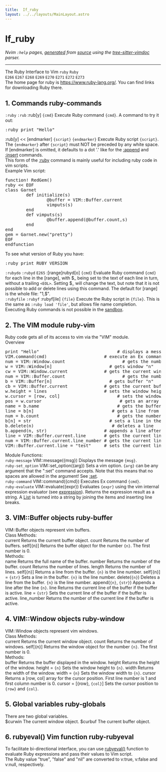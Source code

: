 ```yaml
---
title:  If_ruby
layout: ../../layouts/MainLayout.astro
---
```


  <a name="if_ruby.txt"></a><a name="if_ruby"></a><h1> If_ruby</h1>
  <p>
    <i>
    Nvim <code>:help</code> pages, <a href="https://github.com/neovim/neovim/blob/master/scripts/gen_help_html.lua">generated</a>
    from <a href="https://github.com/neovim/neovim/blob/master/runtime/doc/if_ruby.txt">source</a>
    using the <a href="https://github.com/neovim/tree-sitter-vimdoc">tree-sitter-vimdoc</a> parser.
    </i>
  </p>
  <hr>
  <div class="old-help-para">The Ruby Interface to Vim <a name="ruby"></a><code class="help-tag">ruby</code> <a name="Ruby"></a><code class="help-tag">Ruby</code></div>
<div class="old-help-para">			<a name="E266"></a><code class="help-tag-right">E266</code> <a name="E267"></a><code class="help-tag">E267</code> <a name="E268"></a><code class="help-tag">E268</code> <a name="E269"></a><code class="help-tag">E269</code> <a name="E270"></a><code class="help-tag">E270</code> <a name="E271"></a><code class="help-tag">E271</code> <a name="E272"></a><code class="help-tag">E272</code> <a name="E273"></a><code class="help-tag">E273</code></div>
<div class="old-help-para">The home page for ruby is <a href="https://www.ruby-lang.org/">https://www.ruby-lang.org/</a>.  You can find links for
downloading Ruby there.</div>
<div class="old-help-para"><h2 class="help-heading">1. Commands<span class="help-heading-tags">						<a name="ruby-commands"></a><span class="help-tag">ruby-commands</span></span></h2></div>
<div class="old-help-para">							<a name="%3Aruby"></a><code class="help-tag-right">:ruby</code> <a name="%3Arub"></a><code class="help-tag">:rub</code>
:rub[y] <code>{cmd}</code>		Execute Ruby command <code>{cmd}</code>.  A command to try it out:<pre>:ruby print "Hello"</pre>
:rub[y] &lt;&lt; [endmarker]
<code>{script}</code>
<code>{endmarker}</code>
			Execute Ruby script <code>{script}</code>.
			The <code>{endmarker}</code> after <code>{script}</code> must NOT be preceded by
			any white space.</div>
<div class="old-help-para">			If [endmarker] is omitted, it defaults to a dot '.'
			like for the <a href="/neovim-docs-web/en/insert#%3Aappend">:append</a> and <a href="/neovim-docs-web/en/insert#%3Ainsert">:insert</a> commands.</div>
<div class="old-help-para">			This form of the <a href="/neovim-docs-web/en/if_ruby#%3Aruby">:ruby</a> command is mainly useful for
			including ruby code in vim scripts.</div>
<div class="old-help-para">Example Vim script:<pre>function! RedGem()
ruby &lt;&lt; EOF
class Garnet
        def initialize(s)
                @buffer = VIM::Buffer.current
                vimputs(s)
        end
        def vimputs(s)
                @buffer.append(@buffer.count,s)
        end
end
gem = Garnet.new("pretty")
EOF
endfunction</pre></div>
<div class="old-help-para">To see what version of Ruby you have:<pre>:ruby print RUBY_VERSION</pre></div>
<div class="old-help-para">						<a name="%3Arubydo"></a><code class="help-tag-right">:rubydo</code> <a name="%3Arubyd"></a><code class="help-tag">:rubyd</code> <a name="E265"></a><code class="help-tag">E265</code>
:[range]rubyd[o] <code>{cmd}</code>	Evaluate Ruby command <code>{cmd}</code> for each line in the
			[range], with $_ being set to the text of each line in
			turn, without a trailing <code>&lt;EOL&gt;</code>.  Setting $_ will change
			the text, but note that it is not possible to add or
			delete lines using this command.
			The default for [range] is the whole file: "1,$".</div>
<div class="old-help-para">							<a name="%3Arubyfile"></a><code class="help-tag-right">:rubyfile</code> <a name="%3Arubyf"></a><code class="help-tag">:rubyf</code>
:rubyf[ile] <code>{file}</code>	Execute the Ruby script in <code>{file}</code>.  This is the same as
			<code>:ruby load 'file'</code>, but allows file name completion.</div>
<div class="old-help-para">Executing Ruby commands is not possible in the <a href="/neovim-docs-web/en/eval#sandbox">sandbox</a>.</div>
<div class="old-help-para"><h2 class="help-heading">2. The VIM module<span class="help-heading-tags">					<a name="ruby-vim"></a><span class="help-tag">ruby-vim</span></span></h2></div>
<div class="old-help-para">Ruby code gets all of its access to vim via the "VIM" module.</div>
<div class="old-help-para">Overview<pre>print "Hello"                              # displays a message
VIM.command(cmd)                      # execute an Ex command
num = VIM::Window.count                      # gets the number of windows
w = VIM::Window[n]                      # gets window "n"
cw = VIM::Window.current              # gets the current window
num = VIM::Buffer.count                      # gets the number of buffers
b = VIM::Buffer[n]                      # gets buffer "n"
cb = VIM::Buffer.current              # gets the current buffer
w.height = lines                      # sets the window height
w.cursor = [row, col]                      # sets the window cursor position
pos = w.cursor                              # gets an array [row, col]
name = b.name                              # gets the buffer file name
line = b[n]                              # gets a line from the buffer
num = b.count                              # gets the number of lines
b[n] = str                              # sets a line in the buffer
b.delete(n)                              # deletes a line
b.append(n, str)                      # appends a line after n
line = VIM::Buffer.current.line       # gets the current line
num = VIM::Buffer.current.line_number # gets the current line number
VIM::Buffer.current.line = "test"     # sets the current line number</pre></div>
<div class="old-help-para">Module Functions:</div>
<div class="old-help-para">							<a name="ruby-message"></a><code class="help-tag-right">ruby-message</code>
VIM::message({msg})
	Displays the message <code>{msg}</code>.</div>
<div class="old-help-para">							<a name="ruby-set_option"></a><code class="help-tag-right">ruby-set_option</code>
VIM::set_option({arg})
	Sets a vim option.  <code>{arg}</code> can be any argument that the ":set" command
	accepts.  Note that this means that no spaces are allowed in the
	argument!  See <a href="/neovim-docs-web/en/options#%3Aset">:set</a>.</div>
<div class="old-help-para">							<a name="ruby-command"></a><code class="help-tag-right">ruby-command</code>
VIM::command({cmd})
	Executes Ex command <code>{cmd}</code>.</div>
<div class="old-help-para">							<a name="ruby-evaluate"></a><code class="help-tag-right">ruby-evaluate</code>
VIM::evaluate({expr})
	Evaluates <code>{expr}</code> using the vim internal expression evaluator (see
	<a href="/neovim-docs-web/en/eval#expression">expression</a>).  Returns the expression result as a string.
	A <a href="/neovim-docs-web/en/eval#List">List</a> is turned into a string by joining the items and inserting
	line breaks.</div>
<div class="old-help-para"><h2 class="help-heading">3. VIM::Buffer objects<span class="help-heading-tags">					<a name="ruby-buffer"></a><span class="help-tag">ruby-buffer</span></span></h2></div>
<div class="old-help-para">VIM::Buffer objects represent vim buffers.</div>
<div class="old-help-para">Class Methods:</div>
<div class="old-help-para">current		Returns the current buffer object.
count		Returns the number of buffers.
self[{n}]	Returns the buffer object for the number <code>{n}</code>.  The first number
		is 0.</div>
<div class="old-help-para">Methods:</div>
<div class="old-help-para">name		Returns the full name of the buffer.
number		Returns the number of the buffer.
count		Returns the number of lines.
length		Returns the number of lines.
self[{n}]	Returns a line from the buffer. <code>{n}</code> is the line number.
self[{n}] = <code>{str}</code>
		Sets a line in the buffer. <code>{n}</code> is the line number.
delete(<code>{n}</code>)	Deletes a line from the buffer. <code>{n}</code> is the line number.
append(<code>{n}</code>, <code>{str}</code>)
		Appends a line after the line <code>{n}</code>.
line		Returns the current line of the buffer if the buffer is
		active.
line = <code>{str}</code>    Sets the current line of the buffer if the buffer is active.
line_number     Returns the number of the current line if the buffer is
		active.</div>
<div class="old-help-para"><h2 class="help-heading">4. VIM::Window objects<span class="help-heading-tags">					<a name="ruby-window"></a><span class="help-tag">ruby-window</span></span></h2></div>
<div class="old-help-para">VIM::Window objects represent vim windows.</div>
<div class="old-help-para">Class Methods:</div>
<div class="old-help-para">current		Returns the current window object.
count		Returns the number of windows.
self[{n}]	Returns the window object for the number <code>{n}</code>.  The first number
		is 0.</div>
<div class="old-help-para">Methods:</div>
<div class="old-help-para">buffer		Returns the buffer displayed in the window.
height		Returns the height of the window.
height = <code>{n}</code>	Sets the window height to <code>{n}</code>.
width		Returns the width of the window.
width = <code>{n}</code>	Sets the window width to <code>{n}</code>.
cursor		Returns a [row, col] array for the cursor position.
		First line number is 1 and first column number is 0.
cursor = [{row}, <code>{col}</code>]
		Sets the cursor position to <code>{row}</code> and <code>{col}</code>.</div>
<div class="old-help-para"><h2 class="help-heading">5. Global variables<span class="help-heading-tags">					<a name="ruby-globals"></a><span class="help-tag">ruby-globals</span></span></h2></div>
<div class="old-help-para">There are two global variables.</div>
<div class="old-help-para">$curwin		The current window object.
$curbuf		The current buffer object.</div>
<div class="old-help-para"><h2 class="help-heading">6. rubyeval() Vim function<span class="help-heading-tags">				<a name="ruby-rubyeval"></a><span class="help-tag">ruby-rubyeval</span></span></h2></div>
<div class="old-help-para">To facilitate bi-directional interface, you can use <a href="/neovim-docs-web/en/builtin#rubyeval()">rubyeval()</a> function to
evaluate Ruby expressions and pass their values to Vim script.</div>
<div class="old-help-para">The Ruby value "true", "false" and "nil" are converted to v:true, v:false and
v:null, respectively.</div>

  
  
